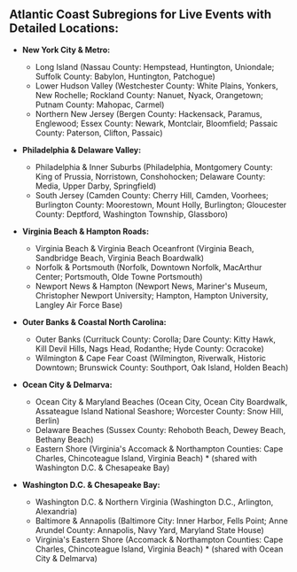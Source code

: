 ## Atlantic Coast Subregions for Live Events with Detailed Locations:

- **New York City & Metro:**

  - Long Island (Nassau County: Hempstead, Huntington, Uniondale; Suffolk County: Babylon, Huntington, Patchogue)
  - Lower Hudson Valley (Westchester County: White Plains, Yonkers, New Rochelle; Rockland County: Nanuet, Nyack, Orangetown; Putnam County: Mahopac, Carmel)
  - Northern New Jersey (Bergen County: Hackensack, Paramus, Englewood; Essex County: Newark, Montclair, Bloomfield; Passaic County: Paterson, Clifton, Passaic)

- **Philadelphia & Delaware Valley:**

  - Philadelphia & Inner Suburbs (Philadelphia, Montgomery County: King of Prussia, Norristown, Conshohocken; Delaware County: Media, Upper Darby, Springfield)
  - South Jersey (Camden County: Cherry Hill, Camden, Voorhees; Burlington County: Moorestown, Mount Holly, Burlington; Gloucester County: Deptford, Washington Township, Glassboro)

- **Virginia Beach & Hampton Roads:**

  - Virginia Beach & Virginia Beach Oceanfront (Virginia Beach, Sandbridge Beach, Virginia Beach Boardwalk)
  - Norfolk & Portsmouth (Norfolk, Downtown Norfolk, MacArthur Center; Portsmouth, Olde Towne Portsmouth)
  - Newport News & Hampton (Newport News, Mariner's Museum, Christopher Newport University; Hampton, Hampton University, Langley Air Force Base)

- **Outer Banks & Coastal North Carolina:**

  - Outer Banks (Currituck County: Corolla; Dare County: Kitty Hawk, Kill Devil Hills, Nags Head, Rodanthe; Hyde County: Ocracoke)
  - Wilmington & Cape Fear Coast (Wilmington, Riverwalk, Historic Downtown; Brunswick County: Southport, Oak Island, Holden Beach)

- **Ocean City & Delmarva:**

  - Ocean City & Maryland Beaches (Ocean City, Ocean City Boardwalk, Assateague Island National Seashore; Worcester County: Snow Hill, Berlin)
  - Delaware Beaches (Sussex County: Rehoboth Beach, Dewey Beach, Bethany Beach)
  - Eastern Shore (Virginia's Accomack & Northampton Counties: Cape Charles, Chincoteague Island, Virginia Beach) \* (shared with Washington D.C. & Chesapeake Bay)

- **Washington D.C. & Chesapeake Bay:**
  - Washington D.C. & Northern Virginia (Washington D.C., Arlington, Alexandria)
  - Baltimore & Annapolis (Baltimore City: Inner Harbor, Fells Point; Anne Arundel County: Annapolis, Navy Yard, Maryland State House)
  - Virginia's Eastern Shore (Accomack & Northampton Counties: Cape Charles, Chincoteague Island, Virginia Beach) \* (shared with Ocean City & Delmarva)
